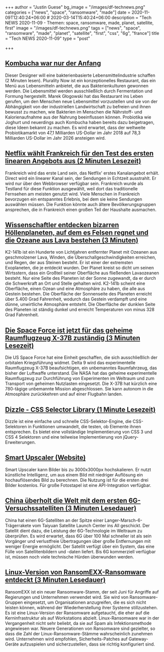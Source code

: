 +++
author = "Justin Guese"
bg_image = "/images/df-technews.png"
categories = ["news", "space", "ransomware", "made"]
date = 2020-11-09T12:40:24+06:00 # 2020-03-14T15:40:24+06:00
description = "Tech NEWS 2020-11-09 - Themen: space, ransomware, made, planet, satellite, first"
image = "/images/df-technews.png"
tags = ["news", "space", "ransomware", "made", "planet", "satellite", "first", "css", "6g", "france"]
title = "Tech NEWS 2020-11-09"
type = "post"

+++

## [Kombucha war nur der Anfang](https://www.fastcompany.com/90572503/kombucha-was-just-the-beginning-this-designer-want-to-create-a-bacteria-based-food-industry/1/01000175acb336ab-40444805-91d6-4141-b389-a16f50255f46-000000/1PML-30v5UNCa2Pu2-XphchWuqBUuvNTUaZbbjYkNPY=166)

 Dieser Designer will eine bakterienbasierte Lebensmittelindustrie schaffen (2 Minuten lesen). Plurality Now ist ein konzeptionelles Restaurant, das ein Menü aus Lebensmitteln anbietet, die aus Bakterienkulturen gewonnen werden. Die Lebensmittel werden ausschließlich durch Fermentation und Formung hergestellt. Marek Głogowski hat das Restaurant ins Leben gerufen, um den Menschen neue Lebensmittel vorzustellen und sie von der Abhängigkeit von der industriellen Landwirtschaft zu befreien und ihnen bewusst zu machen, wie Bakterien im Menschen die Nährstoff- und Kalorienaufnahme aus der Nahrung beeinflussen können. Probiotika wie Joghurt und neuerdings auch Kombucha haben bereits dazu beigetragen, diese Ideen bekannt zu machen. Es wird erwartet, dass der weltweite Probiotikamarkt von 47,1 Milliarden US-Dollar im Jahr 2018 auf 78,3 Milliarden US-Dollar im Jahr 2026 ansteigen wird.

## [Netflix wählt Frankreich für den Test des ersten linearen Angebots aus (2 Minuten Lesezeit)](https://variety.com/2020/film/global/netflix-linear-channel-test-1234824339//1/01000175acb336ab-40444805-91d6-4141-b389-a16f50255f46-000000/htoOx4bJMLlzUlS3t0myPP2WVCjia4JFFU8OXXTiW04=166)

 Frankreich wird das erste Land sein, das Netflix' erstes Kanalangebot erhält. Direct wird ein linearer Kanal sein, der Sendungen in Echtzeit ausstrahlt. Er wird nur über den Webbrowser verfügbar sein. Frankreich wurde als Testland für diese Funktion ausgewählt, weil dort das traditionelle Fernsehen am meisten genutzt wird. Viele Menschen in Frankreich bevorzugen ein entspanntes Erlebnis, bei dem sie keine Sendungen auswählen müssen. Die Funktion könnte auch ältere Bevölkerungsgruppen ansprechen, die in Frankreich einen großen Teil der Haushalte ausmachen.

## [Wissenschaftler entdecken bizarren Höllenplaneten, auf dem es Felsen regnet und die Ozeane aus Lava bestehen (3 Minuten)](https://www.cbsnews.com/news/astronomers-discover-hell-planet-k2-141b-rock-rain-lava-oceans//1/01000175acb336ab-40444805-91d6-4141-b389-a16f50255f46-000000/7sh55ynJanzU9lrovrQiELA9UkHIA9PxpAM_vht0UM4=166)

 K2-141b ist ein Hunderte von Lichtjahren entfernter Planet mit Ozeanen aus geschmolzener Lava, Winden, die Überschallgeschwindigkeiten erreichen, und Regen, der aus Steinen besteht. Er ist einer der extremsten Exoplaneten, die je entdeckt wurden. Der Planet kreist so dicht um seinen Wirtsstern, dass ein Großteil seiner Oberfläche aus fließenden Lavaozeanen besteht. Nur eine Seite des Planeten ist der Sonne zugewandt, da er durch die Schwerkraft an Ort und Stelle gehalten wird. K2-141b scheint eine Oberfläche, einen Ozean und eine Atmosphäre zu haben, die alle aus Gestein bestehen. Die Oberfläche der Sonnenseite des Planeten erreicht über 5.400 Grad Fahrenheit, wodurch das Gestein verdampft und eine dünne, unwirtliche Atmosphäre entsteht. Die Oberfläche der dunklen Seite des Planeten ist ständig dunkel und erreicht Temperaturen von minus 328 Grad Fahrenheit.

## [Die Space Force ist jetzt für das geheime Raumflugzeug X-37B zuständig (3 Minuten Lesezeit)](https://www.military.com/daily-news/2020/11/05/space-force-now-charge-of-secret-x-37b-space-plane.html/1/01000175acb336ab-40444805-91d6-4141-b389-a16f50255f46-000000/ZFHHwKfO2p5m9UGOOn5ca02eVxj816FwEBh-zU9XJzc=166)

 Die US Space Force hat eine Einheit geschaffen, die sich ausschließlich der orbitalen Kriegsführung widmet. Delta 9 wird das experimentelle Raumflugzeug X-37B beaufsichtigen, ein unbemanntes Raumfahrzeug, das bisher der Luftwaffe unterstand. Die NASA hat das geheime experimentelle Raumflugzeug zur Durchführung von Experimenten im Weltraum und zum Transport von geheimen Nutzlasten eingesetzt. Die X-37B hat kürzlich eine 780-tägige unbemannte Mission abgeschlossen. Sie kann autonom in die Atmosphäre zurückkehren und auf einer Flugbahn landen.

## [Dizzle - CSS Selector Library (1 Minute Lesezeit)](https://blog.svarun.dev/dizzle-css-selector-library/1/01000175acb336ab-40444805-91d6-4141-b389-a16f50255f46-000000/ddhY9poSw5jjMYSXApalt7XcyLT3XdpzMq06A1EkRJM=166)

 Dizzle ist eine einfache und schnelle CSS-Selektor-Engine, die CSS-Selektoren in Funktionen umwandelt, die testen, ob Elemente ihnen entsprechen. Es bietet eine vollständige Implementierung von CSS 3 und CSS 4 Selektoren und eine teilweise Implementierung von jQuery-Erweiterungen.

## [Smart Upscaler (Website)](https://icons8.com/upscaler//1/01000175acb336ab-40444805-91d6-4141-b389-a16f50255f46-000000/umEiItYEds3a5JGA0UH4OdM87cppa5fYRcY5bvsqY4U=166)

 Smart Upscaler kann Bilder bis zu 3000x3000px hochskalieren. Er nutzt künstliche Intelligenz, um aus einem Bild mit niedriger Auflösung ein hochauflösendes Bild zu berechnen. Die Nutzung ist für die ersten drei Bilder kostenlos. Für große Fotostapel ist eine API-Integration verfügbar.

## [China überholt die Welt mit dem ersten 6G-Versuchssatelliten (3 Minuten Lesedauer)](https://asiatimes.com/2020/11/china-leapfrogs-world-with-first-6g-experimental-satellite//1/01000175acb336ab-40444805-91d6-4141-b389-a16f50255f46-000000/lp3RS2g9_pET53tJt_sOk7D4CDn_Hq3KBlQMG0NlWvk=166)

 China hat einen 6G-Satelliten an der Spitze einer Langer-Marsch-6-Trägerrakete vom Taiyuan Satellite Launch Center ins All geschickt. Der Satellit dient dazu, die Leistung der 6G-Technologie im Weltraum zu überprüfen. Es wird erwartet, dass 6G über 100 Mal schneller ist als sein Vorgänger und verlustfreie Übertragungen über große Entfernungen mit weniger Energie ermöglicht. Der Satellit verfügt über ein System, das eine Fülle von Satellitenbildern und -daten liefert. Bis 6G kommerziell verfügbar ist, müssen noch viele technische Hürden überwunden werden.

## [Linux-Version von RansomEXX-Ransomware entdeckt (3 Minuten Lesedauer)](https://www.zdnet.com/index.php/category/2381/index.php/article/linux-version-of-ransomexx-ransomware-discovered//1/01000175acb336ab-40444805-91d6-4141-b389-a16f50255f46-000000/swAN3oRgmxKO9KOwrmWu-fNylpOHt1MtuyiKKOERdc4=166)

 RansomEXX ist ein neuer Ransomware-Stamm, der seit Juni für Angriffe auf Regierungen und Unternehmen verwendet wird. Sie wird von Ransomware-Gruppen eingesetzt, um Organisationen anzugreifen, die es sich nicht leisten können, während der Wiederherstellung ihrer Systeme stillzustehen. Es ist eine Linux-Version der Ransomware aufgetaucht, die eher auf die Kerninfrastruktur als auf Workstations abzielt. Linux-Ransomware war in der Vergangenheit nicht sehr beliebt, da sie auf Spam als Infektionsmethode angewiesen war. Neuere Generationen von Ransomware sind gezielter, so dass die Zahl der Linux-Ransomware-Stämme wahrscheinlich zunehmen wird. Unternehmen wird empfohlen, Sicherheits-Patches auf Gateway-Geräte aufzuspielen und sicherzustellen, dass sie richtig konfiguriert sind.

